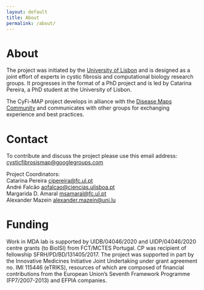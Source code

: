 ```yaml
---
layout: default
title: About
permalink: /about/
---
```


# About

The project was initiated by the [University of Lisbon](https://www.ulisboa.pt/en) and is designed as a joint effort of experts in cystic fibrosis and computational biology research groups. It progresses in the format of a PhD project and is led by Catarina Pereira, a PhD student at the University of Lisbon.  

The CyFi-MAP project develops in alliance with the [Disease Maps Community](http://disease-maps.org/) and communicates with other groups for exchanging experience and best practices.

# Contact

To contribute and discuss the project please use this email address: [cysticfibrosismap@googlegroups.com](mailto:cysticfibrosismap@googlegroups.com)  

Project Coordinators:  
Catarina Pereira [cipereira@fc.ul.pt](mailto:cipereira@fc.ul.pt)  
André Falcão [aofalcao@ciencias.ulisboa.pt](mailto:aofalcao@ciencias.ulisboa.pt)  
Margarida D. Amaral [msamaral@fc.ul.pt](mailto:msamaral@fc.ul.pt)  
Alexander Mazein [alexander.mazein@uni.lu](mailto:alexander.mazein@uni.lu) 

# Funding

Work in MDA lab is supported by UIDB/04046/2020 and UIDP/04046/2020 centre grants (to BioISI) from FCT/MCTES Portugal. CP was recipient of fellowship SFRH/PD/BD/131405/2017. The project was supported in part by the Innovative Medicines Initiative Joint Undertaking under grant agreement no. IMI 115446 (eTRIKS), resources of which are composed of financial contributions from the European Union’s Seventh Framework Programme (FP7/2007-2013) and EFPIA companies. 


